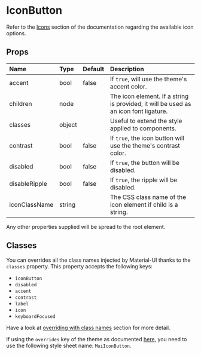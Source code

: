 # IconButton

Refer to the [Icons](/style/icons) section of the documentation
regarding the available icon options.

## Props
| Name | Type | Default | Description |
|:-----|:-----|:--------|:------------|
| accent | bool | false | If `true`, will use the theme's accent color. |
| children | node |  | The icon element. If a string is provided, it will be used as an icon font ligature. |
| classes | object |  | Useful to extend the style applied to components. |
| contrast | bool | false | If `true`, the icon button will use the theme's contrast color. |
| disabled | bool | false | If `true`, the button will be disabled. |
| disableRipple | bool | false | If `true`, the ripple will be disabled. |
| iconClassName | string |  | The CSS class name of the icon element if child is a string. |

Any other properties supplied will be spread to the root element.
## Classes

You can overrides all the class names injected by Material-UI thanks to the `classes` property.
This property accepts the following keys:
- `iconButton`
- `disabled`
- `accent`
- `contrast`
- `label`
- `icon`
- `keyboardFocused`

Have a look at [overriding with class names](/customization/overrides#overriding-with-class-names)
section for more detail.

If using the `overrides` key of the theme as documented
[here](/customization/themes#customizing-all-instances-of-a-component-type),
you need to use the following style sheet name: `MuiIconButton`.
